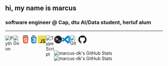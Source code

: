 ## hi, my name is marcus

### software engineer @ Cap, dtu AI/Data student, herluf alum

---

<img align="left" alt="Python" width="26px" src="https://www.freepngimg.com/download/android/72537-icons-python-programming-computer-social-tutorial.png" />
<img align="left" alt="Go" width="26px" src="https://go.dev/blog/go-brand/Go-Logo/SVG/Go-Logo_LightBlue.svg"/>
<img align="left" alt="HTML5" width="26px" src="https://raw.githubusercontent.com/github/explore/80688e429a7d4ef2fca1e82350fe8e3517d3494d/topics/html/html.png" />
<img align="left" alt="CSS3" width="26px" src="https://raw.githubusercontent.com/github/explore/80688e429a7d4ef2fca1e82350fe8e3517d3494d/topics/css/css.png" />
<img align="left" alt="JavaScript" width="26px" src="https://raw.githubusercontent.com/github/explore/80688e429a7d4ef2fca1e82350fe8e3517d3494d/topics/javascript/javascript.png" />
<img align="left" alt="TypeScript" width="26px" src="https://upload.wikimedia.org/wikipedia/commons/thumb/4/4c/Typescript_logo_2020.svg/1200px-Typescript_logo_2020.svg.png"/>
<img align="left" alt="Terminal" width="26px" src="https://raw.githubusercontent.com/github/explore/80688e429a7d4ef2fca1e82350fe8e3517d3494d/topics/terminal/terminal.png" />
<img align="left" alt="Visual Studio Code" width="26px" src="https://raw.githubusercontent.com/github/explore/80688e429a7d4ef2fca1e82350fe8e3517d3494d/topics/visual-studio-code/visual-studio-code.png" />
<img align="left" alt="Git" width="26px" src="https://upload.wikimedia.org/wikipedia/commons/thumb/3/3f/Git_icon.svg/1024px-Git_icon.svg.png" />
<img align="left" alt="GitHub" width="26px" src="https://raw.githubusercontent.com/github/explore/78df643247d429f6cc873026c0622819ad797942/topics/github/github.png" />

<br></br>

<img align="left" alt="marcus-dk's GitHub Stats" src="https://github-readme-stats.vercel.app/api?username=marcus-dk&show_icons=true&hide_border=true&include_all_commits=true&theme=material-palenight" />
<a href="https://github.com/anuraghazra/github-readme-stats">
<img align="left" alt="marcus-dk's GitHub Stats" src="https://github-readme-stats.vercel.app/api/top-langs/?username=marcus-dk&show_icons=true&hide_border=true&layout=compact&theme=material-palenight" />
</a>

